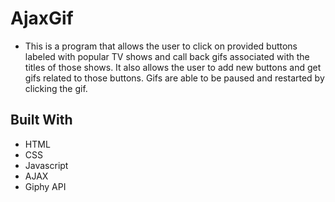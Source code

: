 # AjaxGif

* This is a program that allows the user to click on provided buttons labeled with popular TV shows and call back gifs associated with the titles of those shows. It also allows the user to add new buttons and get gifs related to those buttons. Gifs are able to be paused and restarted by clicking the gif. 


## Built With

* HTML
* CSS
* Javascript
* AJAX
* Giphy API
